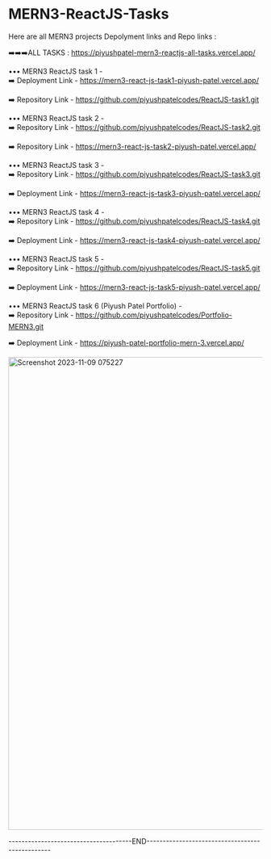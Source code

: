 # MERN3-ReactJS-Tasks
Here are all MERN3 projects Depolyment links and Repo links :

➡️➡️➡️ALL TASKS : https://piyushpatel-mern3-reactjs-all-tasks.vercel.app/

••• MERN3 ReactJS task 1 -     
➡️ Deployment Link - https://mern3-react-js-task1-piyush-patel.vercel.app/ 

➡️ Repository Link - https://github.com/piyushpatelcodes/ReactJS-task1.git


••• MERN3 ReactJS task 2 -     
➡️ Repository Link - https://github.com/piyushpatelcodes/ReactJS-task2.git

➡️ Repository Link - https://mern3-react-js-task2-piyush-patel.vercel.app/

••• MERN3 ReactJS task 3 -     
➡️ Repository Link -  https://github.com/piyushpatelcodes/ReactJS-task3.git

➡️ Deployment Link - https://mern3-react-js-task3-piyush-patel.vercel.app/


••• MERN3 ReactJS task 4 -     
➡️ Repository Link -  https://github.com/piyushpatelcodes/ReactJS-task4.git

➡️ Deployment Link - https://mern3-react-js-task4-piyush-patel.vercel.app/

••• MERN3 ReactJS task 5 -     
➡️ Repository Link - https://github.com/piyushpatelcodes/ReactJS-task5.git

➡️ Deployment Link - https://mern3-react-js-task5-piyush-patel.vercel.app/

••• MERN3 ReactJS task 6 (Piyush Patel Portfolio) -     
➡️ Repository Link - https://github.com/piyushpatelcodes/Portfolio-MERN3.git

➡️ Deployment Link - https://piyush-patel-portfolio-mern-3.vercel.app/


<img width="937" alt="Screenshot 2023-11-09 075227" src="https://github.com/piyushpatelcodes/MERN3-ReactJS-Tasks/assets/136020845/fd182f0d-202f-43b8-be56-0c78163c4371">

--------------------------------------END------------------------------------------------
